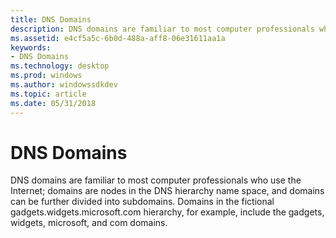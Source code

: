 ```yaml
---
title: DNS Domains
description: DNS domains are familiar to most computer professionals who use the Internet; domains are nodes in the DNS hierarchy name space, and domains can be further divided into subdomains.
ms.assetid: e4cf5a5c-6b0d-488a-aff8-06e31611aa1a
keywords:
- DNS Domains
ms.technology: desktop
ms.prod: windows
ms.author: windowssdkdev
ms.topic: article
ms.date: 05/31/2018
---
```


# DNS Domains

DNS domains are familiar to most computer professionals who use the Internet; domains are nodes in the DNS hierarchy name space, and domains can be further divided into subdomains. Domains in the fictional gadgets.widgets.microsoft.com hierarchy, for example, include the gadgets, widgets, microsoft, and com domains.

 

 




